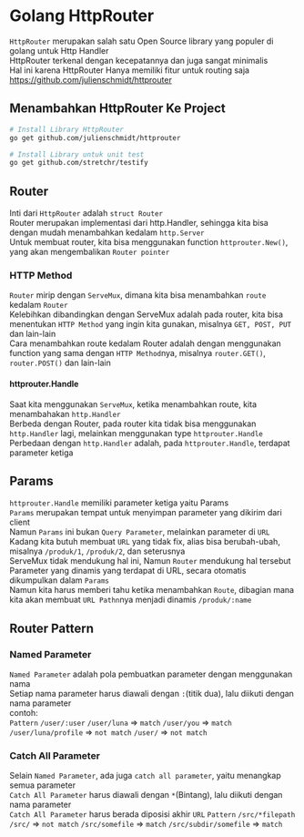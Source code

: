 # Golang HttpRouter
`HttpRouter` merupakan salah satu Open Source library yang populer di golang untuk Http Handler<br>
HttpRouter terkenal dengan kecepatannya dan juga sangat minimalis <br>
Hal ini karena HttpRouter Hanya memiliki fitur untuk routing saja<br>
https://github.com/julienschmidt/httprouter

## Menambahkan HttpRouter Ke Project 
```bash
# Install Library HttpRouter
go get github.com/julienschmidt/httprouter

# Install Library untuk unit test
go get github.com/stretchr/testify
```

## Router
Inti dari `HttpRouter` adalah `struct Router`<br>
Router merupakan implementasi dari http.Handler, sehingga kita bisa dengan mudah menambahkan kedalam `http.Server`<br>
Untuk membuat router, kita bisa menggunakan function `httprouter.New()`, yang akan mengembalikan `Router pointer`
### HTTP Method
`Router` mirip dengan `ServeMux`, dimana kita bisa menambahkan `route` kedalam `Router`<br>
Kelebihkan dibandingkan dengan ServeMux adalah pada router, kita bisa menentukan `HTTP Method` yang ingin kita gunakan, misalnya `GET, POST, PUT` dan lain-lain<br>
Cara menambahkan route kedalam Router adalah dengan menggunakan function yang sama dengan `HTTP Method`nya, misalnya `router.GET()`, `router.POST()` dan lain-lain
#### httprouter.Handle
Saat kita menggunakan `ServeMux`, ketika menambahkan route, kita menambahakan `http.Handler` <br>
Berbeda dengan Router, pada router kita tidak bisa menggunakan `http.Handler` lagi, melainkan menggunakan  type `httprouter.Handle` <br>
Perbedaan dengan `http.Handler` adalah, pada `httprouter.Handle`, terdapat parameter ketiga

## Params
`httprouter.Handle` memiliki parameter ketiga yaitu Params<br>
`Params` merupakan tempat untuk menyimpan parameter yang dikirim dari client<br>
Namun `Params` ini bukan `Query Parameter`, melainkan parameter di `URL` <br>
Kadang kita butuh membuat `URL` yang tidak fix, alias bisa berubah-ubah, misalnya `/produk/1`, `/produk/2`, dan seterusnya<br>
ServeMux tidak mendukung hal ini, Namun `Router` mendukung hal tersebut<br>
Parameter yang dinamis  yang terdapat di URL, secara otomatis dikumpulkan dalam `Params` <br>
Namun kita harus memberi tahu ketika menambahkan `Route`, dibagian mana kita akan membuat `URL Pathn`nya menjadi dinamis ``/produk/:name``

## Router Pattern
### Named Parameter
`Named Parameter` adalah pola pembuatkan parameter dengan menggunakan nama<br>
Setiap nama parameter harus diawali dengan `:`(titik dua), lalu diikuti dengan nama parameter<br>
contoh: <br>
`Pattern` 				`/user/:user`
`/user/luna`		 =>	`match`
`/user/you`	 		 => `match`
`/user/luna/profile` => `not match`
`/user/`			 => `not match`
### Catch All Parameter
Selain `Named Parameter`, ada juga `catch all parameter`, yaitu menangkap semua parameter <br>
`Catch All Parameter` harus diawali  dengan `*`(Bintang), lalu diikuti dengan nama parameter<br>
`Catch All Parameter` harus berada diposisi akhir `URL`
`Pattern` 				`/src/*filepath`
`/src/`				 	=> `not match`
`/src/somefile`		 	=> `match`
`/src/subdir/somefile`	=> `match`